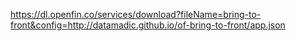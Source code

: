 
 https://dl.openfin.co/services/download?fileName=bring-to-front&config=http://datamadic.github.io/of-bring-to-front/app.json 

